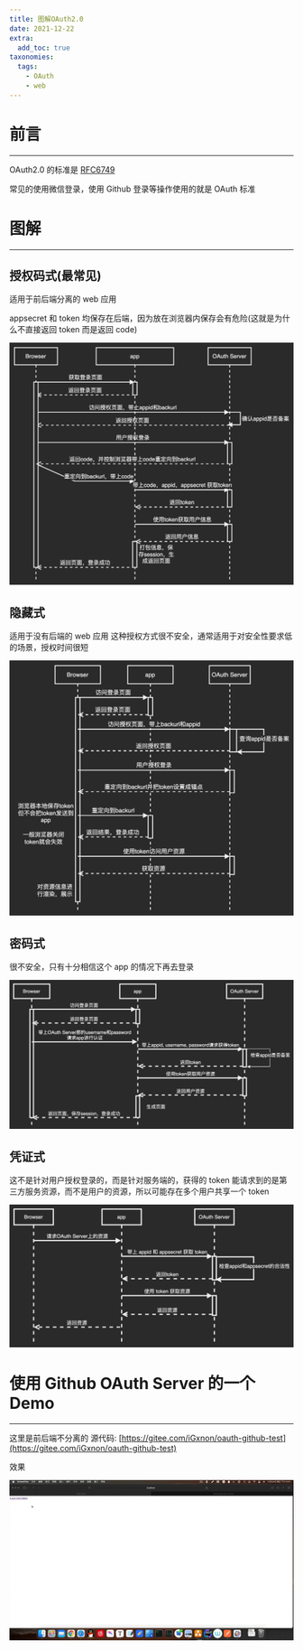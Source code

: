 ```yaml
---
title: 图解OAuth2.0
date: 2021-12-22
extra:
  add_toc: true
taxonomies:
  tags:
    - OAuth
    - web
---
```


# 前言

---

OAuth2.0 的标准是 [RFC6749](https://tools.ietf.org/html/rfc6749)

常见的使用微信登录，使用 Github 登录等操作使用的就是 OAuth 标准

# 图解

---

## 授权码式(最常见)

适用于前后端分离的 web 应用

appsecret 和 token 均保存在后端，因为放在浏览器内保存会有危险(这就是为什么不直接返回 token 而是返回 code)

![](授权码式.png)

## 隐藏式

适用于没有后端的 web 应用
这种授权方式很不安全，通常适用于对安全性要求低的场景，授权时间很短

![](隐藏式.png)

## 密码式

很不安全，只有十分相信这个 app 的情况下再去登录

![](密码式.png)

## 凭证式

这不是针对用户授权登录的，而是针对服务端的，获得的 token 能请求到的是第三方服务资源，而不是用户的资源，所以可能存在多个用户共享一个 token

![](凭证式.png)

# 使用 Github OAuth Server 的一个 Demo

---

这里是前后端不分离的
源代码: [https://gitee.com/iGxnon/oauth-github-test](https://gitee.com/iGxnon/oauth-github-test)

效果

![](ScreenFlow.gif)
